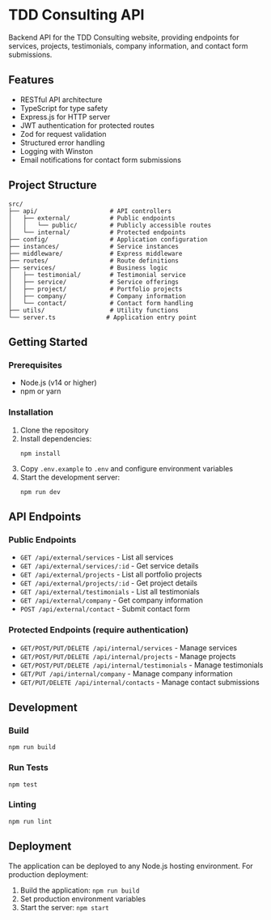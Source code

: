 # TDD Consulting API

Backend API for the TDD Consulting website, providing endpoints for services, projects, testimonials, company information, and contact form submissions.

## Features

- RESTful API architecture
- TypeScript for type safety
- Express.js for HTTP server
- JWT authentication for protected routes
- Zod for request validation
- Structured error handling
- Logging with Winston
- Email notifications for contact form submissions

## Project Structure

```
src/
├── api/                    # API controllers
│   ├── external/           # Public endpoints
│   │   └── public/         # Publicly accessible routes
│   └── internal/           # Protected endpoints
├── config/                 # Application configuration
├── instances/              # Service instances
├── middleware/             # Express middleware
├── routes/                 # Route definitions
├── services/               # Business logic
│   ├── testimonial/        # Testimonial service
│   ├── service/            # Service offerings
│   ├── project/            # Portfolio projects
│   ├── company/            # Company information
│   └── contact/            # Contact form handling
├── utils/                  # Utility functions
└── server.ts              # Application entry point
```

## Getting Started

### Prerequisites

- Node.js (v14 or higher)
- npm or yarn

### Installation

1. Clone the repository
2. Install dependencies:
   ```
   npm install
   ```
3. Copy `.env.example` to `.env` and configure environment variables
4. Start the development server:
   ```
   npm run dev
   ```

## API Endpoints

### Public Endpoints

- `GET /api/external/services` - List all services
- `GET /api/external/services/:id` - Get service details
- `GET /api/external/projects` - List all portfolio projects
- `GET /api/external/projects/:id` - Get project details
- `GET /api/external/testimonials` - List all testimonials
- `GET /api/external/company` - Get company information
- `POST /api/external/contact` - Submit contact form

### Protected Endpoints (require authentication)

- `GET/POST/PUT/DELETE /api/internal/services` - Manage services
- `GET/POST/PUT/DELETE /api/internal/projects` - Manage projects
- `GET/POST/PUT/DELETE /api/internal/testimonials` - Manage testimonials
- `GET/PUT /api/internal/company` - Manage company information
- `GET/PUT/DELETE /api/internal/contacts` - Manage contact submissions

## Development

### Build

```
npm run build
```

### Run Tests

```
npm test
```

### Linting

```
npm run lint
```

## Deployment

The application can be deployed to any Node.js hosting environment. For production deployment:

1. Build the application: `npm run build`
2. Set production environment variables
3. Start the server: `npm start`

